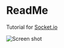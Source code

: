 # ReadMe

Tutorial for [Socket.io](https://socket.io/get-started/chat)

![Screen shot](https://i.imgur.com/xizZqPj.png)
